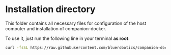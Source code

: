 # Installation directory

This folder contains all necessary files for configuration of the host computer and installation of companion-docker.

To use it, just run the following line in your terminal **as root**:

```bash
curl -fsSL https://raw.githubusercontent.com/bluerobotics/companion-docker/master/install/install.sh | bash
```